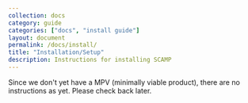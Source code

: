 ```yaml
---
collection: docs
category: guide
categories: ["docs", "install guide"]
layout: document
permalink: /docs/install/
title: "Installation/Setup"
description: Instructions for installing SCAMP
---
```


Since we don't yet have a MPV (minimally viable product), there are no instructions as yet. Please check back later.